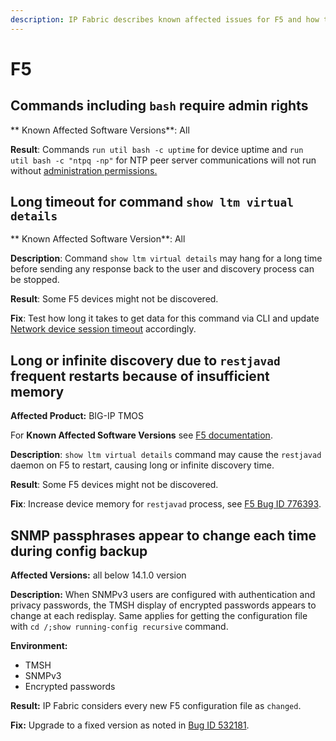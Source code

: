 ```yaml
---
description: IP Fabric describes known affected issues for F5 and how to fix them.
---
```


# F5

## Commands including `bash` require admin rights

** Known Affected Software Versions**: All

**Result**: Commands `run util bash -c uptime` for device uptime and `run util bash -c "ntpq -np"` for NTP peer server communications will not run without
 [administration permissions.](https://api-u.f5.com/support/kb-articles/K10272?pdf)

## Long timeout for command `show ltm virtual details`

** Known Affected Software Version**: All

**Description**: Command `show ltm virtual details` may hang for a long time before sending any response back to the user and discovery process can be stopped.

**Result**: Some F5 devices might not be discovered.

**Fix**: Test how long it takes to get data for this command via CLI and update [Network device session timeout](../../../IP_Fabric_Settings/advanced/SSH_telnet.md) accordingly.

## Long or infinite discovery due to `restjavad` frequent restarts because of insufficient memory

**Affected Product:** BIG-IP TMOS

For **Known Affected Software Versions** see [F5 documentation](https://cdn.f5.com/product/bugtracker/ID776393.html).

**Description**: `show ltm virtual details` command may cause the `restjavad` daemon on F5 to restart, causing long or infinite discovery time.

**Result**: Some F5 devices might not be discovered.

**Fix**: Increase device memory for `restjavad` process, see [F5 Bug ID 776393](https://cdn.f5.com/product/bugtracker/ID776393.html).

## SNMP passphrases appear to change each time during config backup

**Affected Versions:** all below 14.1.0 version

**Description:** When SNMPv3 users are configured with authentication and privacy passwords, the TMSH display of encrypted passwords appears to change at each redisplay. Same applies for getting the configuration file with `cd /;show running-config recursive` command.

**Environment:**
- TMSH
- SNMPv3
- Encrypted passwords

**Result:** IP Fabric considers every new F5 configuration file as `changed`.

**Fix:** Upgrade to a fixed version as noted in [Bug ID 532181](https://cdn.f5.com/product/bugtracker/ID532181.html).